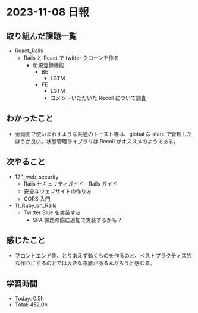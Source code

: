 # 2023-11-08 日報

## 取り組んだ課題一覧

- React_Rails
  - Rails と React で twitter クローンを作る
    - 新規登録機能
      - BE
        - LGTM
      - FE
        - LGTM
        - コメントいただいた Recoil について調査

## わかったこと

- 全画面で使いまわすような共通のトースト等は、global な state で管理したほうが良い。状態管理ライブラリは Recoil がオススメのようである。

## 次やること

- 12.1_web_security
  - Rails セキュリティガイド - Rails ガイド
  - 安全なウェブサイトの作り方
  - CORS 入門
- 11_Ruby_on_Rails
  - Twitter Blue を実装する
    - SPA 課題の際に追加で実装するかも？

## 感じたこと

- フロントエンド側、とりあえず動くものを作るのと、ベストプラクティス的な作りにするのとでは大きな乖離があるんだろうと感じる。

## 学習時間

- Today: 0.5h
- Total: 452.0h
